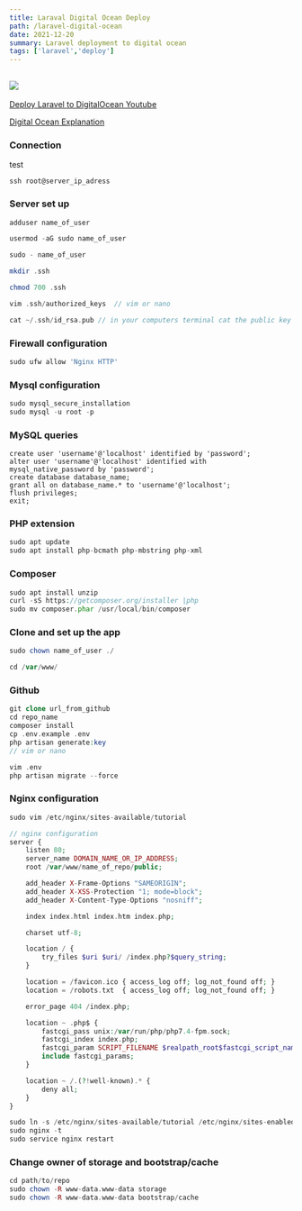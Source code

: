 ```yaml
---
title: Laraval Digital Ocean Deploy
path: /laravel-digital-ocean
date: 2021-12-20
summary: Laravel deployment to digital ocean
tags: ['laravel','deploy']
---
```

![](https://images.unsplash.com/photo-1588421357574-87938a86fa28?ixlib=rb-1.2.1&ixid=MnwxMjA3fDB8MHxwaG90by1wYWdlfHx8fGVufDB8fHx8&auto=format&fit=crop&w=1770&h=200)
---
[Deploy Laravel to DigitalOcean Youtube](https://www.youtube.com/watch?v=GhGDunq_OSw)

[Digital Ocean Explanation](https://www.digitalocean.com/community/tutorials/how-to-install-and-configure-laravel-with-lemp-on-ubuntu-18-04)

### Connection
test
```mysql
ssh root@server_ip_adress
```

### Server set up

```php
adduser name_of_user

usermod -aG sudo name_of_user

sudo - name_of_user

mkdir .ssh

chmod 700 .ssh

vim .ssh/authorized_keys  // vim or nano

cat ~/.ssh/id_rsa.pub // in your computers terminal cat the public key
```

### Firewall configuration
```php
sudo ufw allow 'Nginx HTTP' 
```

### Mysql configuration
```php
sudo mysql_secure_installation
sudo mysql -u root -p
```

### MySQL queries
```mysql
create user 'username'@'localhost' identified by 'password';
alter user 'username'@'localhost' identified with mysql_native_password by 'password';
create database database_name;
grant all on database_name.* to 'username'@'localhost';
flush privileges;
exit;
```

### PHP extension
```php
sudo apt update
sudo apt install php-bcmath php-mbstring php-xml
```

### Composer
```php
sudo apt install unzip
curl -sS https://getcomposer.org/installer |php
sudo mv composer.phar /usr/local/bin/composer
```

### Clone and set up the app
```php
sudo chown name_of_user ./
```

```php
cd /var/www/
```

### Github
```php
git clone url_from_github
cd repo_name
composer install
cp .env.example .env
php artisan generate:key
// vim or nano
```
```php
vim .env
php artisan migrate --force
```

### Nginx configuration
```php
sudo vim /etc/nginx/sites-available/tutorial
```
```php
// nginx configuration
server {
    listen 80;
    server_name DOMAIN_NAME_OR_IP_ADDRESS;
    root /var/www/name_of_repo/public;

    add_header X-Frame-Options "SAMEORIGIN";
    add_header X-XSS-Protection "1; mode=block";
    add_header X-Content-Type-Options "nosniff";

    index index.html index.htm index.php;

    charset utf-8;

    location / {
        try_files $uri $uri/ /index.php?$query_string;
    }

    location = /favicon.ico { access_log off; log_not_found off; }
    location = /robots.txt  { access_log off; log_not_found off; }

    error_page 404 /index.php;

    location ~ .php$ {
        fastcgi_pass unix:/var/run/php/php7.4-fpm.sock;
        fastcgi_index index.php;
        fastcgi_param SCRIPT_FILENAME $realpath_root$fastcgi_script_name;
        include fastcgi_params;
    }

    location ~ /.(?!well-known).* {
        deny all;
    }
}
```
```php
sudo ln -s /etc/nginx/sites-available/tutorial /etc/nginx/sites-enabled/tutorial
sudo nginx -t 
sudo service nginx restart
```

### Change owner of storage and bootstrap/cache
```php
cd path/to/repo
sudo chown -R www-data.www-data storage
sudo chown -R www-data.www-data bootstrap/cache
```


